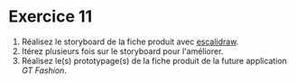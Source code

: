 # Exercice 11

1. Réalisez le storyboard de la fiche produit avec [escalidraw](https://excalidraw.com/).
2. Itérez plusieurs fois sur le storyboard pour l'améliorer.
3. Réalisez le(s) prototypage(s) de la fiche produit de la future application *GT Fashion*.